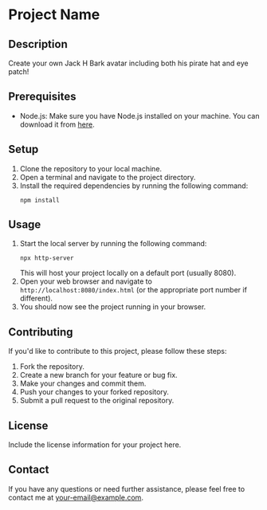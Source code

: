 # Project Name

## Description
Create your own Jack H Bark avatar including both his pirate hat and eye patch! 

## Prerequisites
- Node.js: Make sure you have Node.js installed on your machine. You can download it from [here](https://nodejs.org).

## Setup
1. Clone the repository to your local machine.
2. Open a terminal and navigate to the project directory.
3. Install the required dependencies by running the following command:
    ```
    npm install
    ```

## Usage
1. Start the local server by running the following command:
    ```
    npx http-server
    ```
    This will host your project locally on a default port (usually 8080).
2. Open your web browser and navigate to `http://localhost:8080/index.html` (or the appropriate port number if different).
3. You should now see the project running in your browser.

## Contributing
If you'd like to contribute to this project, please follow these steps:
1. Fork the repository.
2. Create a new branch for your feature or bug fix.
3. Make your changes and commit them.
4. Push your changes to your forked repository.
5. Submit a pull request to the original repository.

## License
Include the license information for your project here.

## Contact
If you have any questions or need further assistance, please feel free to contact me at [your-email@example.com](mailto:your-email@example.com).

